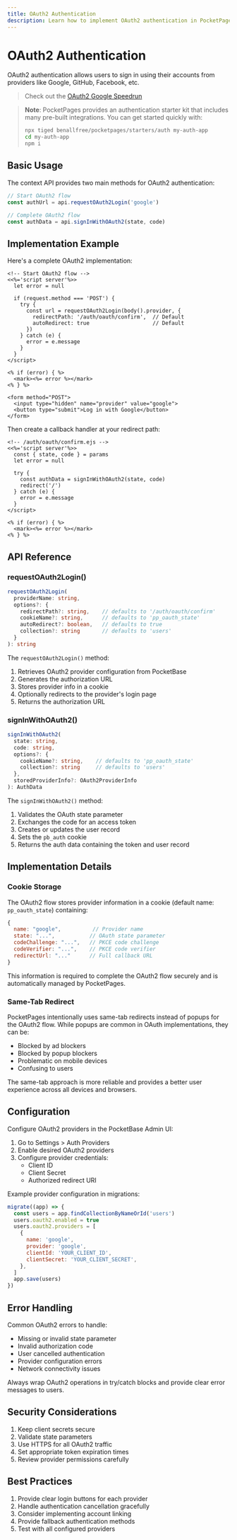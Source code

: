 ```yaml
---
title: OAuth2 Authentication
description: Learn how to implement OAuth2 authentication in PocketPages
---
```


# OAuth2 Authentication

OAuth2 authentication allows users to sign in using their accounts from providers like Google, GitHub, Facebook, etc.

> Check out the [OAuth2 Google Speedrun](/docs/speedruns/google-oauth2)

> **Note**: PocketPages provides an authentication starter kit that includes many pre-built integrations. You can get started quickly with:
>
> ```bash
> npx tiged benallfree/pocketpages/starters/auth my-auth-app
> cd my-auth-app
> npm i
> ```

## Basic Usage

The context API provides two main methods for OAuth2 authentication:

```javascript
// Start OAuth2 flow
const authUrl = api.requestOAuth2Login('google')

// Complete OAuth2 flow
const authData = api.signInWithOAuth2(state, code)
```

## Implementation Example

Here's a complete OAuth2 implementation:

```ejs
<!-- Start OAuth2 flow -->
<<%='script server'%>>
  let error = null

  if (request.method === 'POST') {
    try {
      const url = requestOAuth2Login(body().provider, {
        redirectPath: '/auth/oauth/confirm',  // Default
        autoRedirect: true                    // Default
      })
    } catch (e) {
      error = e.message
    }
  }
</script>

<% if (error) { %>
  <mark><%= error %></mark>
<% } %>

<form method="POST">
  <input type="hidden" name="provider" value="google">
  <button type="submit">Log in with Google</button>
</form>
```

Then create a callback handler at your redirect path:

```ejs
<!-- /auth/oauth/confirm.ejs -->
<<%='script server'%>>
  const { state, code } = params
  let error = null

  try {
    const authData = signInWithOAuth2(state, code)
    redirect('/')
  } catch (e) {
    error = e.message
  }
</script>

<% if (error) { %>
  <mark><%= error %></mark>
<% } %>
```

## API Reference

### requestOAuth2Login()

```typescript
requestOAuth2Login(
  providerName: string,
  options?: {
    redirectPath?: string,    // defaults to '/auth/oauth/confirm'
    cookieName?: string,      // defaults to 'pp_oauth_state'
    autoRedirect?: boolean,   // defaults to true
    collection?: string       // defaults to 'users'
  }
): string
```

The `requestOAuth2Login()` method:

1. Retrieves OAuth2 provider configuration from PocketBase
2. Generates the authorization URL
3. Stores provider info in a cookie
4. Optionally redirects to the provider's login page
5. Returns the authorization URL

### signInWithOAuth2()

```typescript
signInWithOAuth2(
  state: string,
  code: string,
  options?: {
    cookieName?: string,    // defaults to 'pp_oauth_state'
    collection?: string     // defaults to 'users'
  },
  storedProviderInfo?: OAuth2ProviderInfo
): AuthData
```

The `signInWithOAuth2()` method:

1. Validates the OAuth state parameter
2. Exchanges the code for an access token
3. Creates or updates the user record
4. Sets the `pb_auth` cookie
5. Returns the auth data containing the token and user record

## Implementation Details

### Cookie Storage

The OAuth2 flow stores provider information in a cookie (default name: `pp_oauth_state`) containing:

```javascript
{
  name: "google",          // Provider name
  state: "...",           // OAuth state parameter
  codeChallenge: "...",   // PKCE code challenge
  codeVerifier: "...",    // PKCE code verifier
  redirectUrl: "..."      // Full callback URL
}
```

This information is required to complete the OAuth2 flow securely and is automatically managed by PocketPages.

### Same-Tab Redirect

PocketPages intentionally uses same-tab redirects instead of popups for the OAuth2 flow. While popups are common in OAuth implementations, they can be:

- Blocked by ad blockers
- Blocked by popup blockers
- Problematic on mobile devices
- Confusing to users

The same-tab approach is more reliable and provides a better user experience across all devices and browsers.

## Configuration

Configure OAuth2 providers in the PocketBase Admin UI:

1. Go to Settings > Auth Providers
2. Enable desired OAuth2 providers
3. Configure provider credentials:
   - Client ID
   - Client Secret
   - Authorized redirect URI

Example provider configuration in migrations:

```javascript
migrate((app) => {
  const users = app.findCollectionByNameOrId('users')
  users.oauth2.enabled = true
  users.oauth2.providers = [
    {
      name: 'google',
      provider: 'google',
      clientId: 'YOUR_CLIENT_ID',
      clientSecret: 'YOUR_CLIENT_SECRET',
    },
  ]
  app.save(users)
})
```

## Error Handling

Common OAuth2 errors to handle:

- Missing or invalid state parameter
- Invalid authorization code
- User cancelled authentication
- Provider configuration errors
- Network connectivity issues

Always wrap OAuth2 operations in try/catch blocks and provide clear error messages to users.

## Security Considerations

1. Keep client secrets secure
2. Validate state parameters
3. Use HTTPS for all OAuth2 traffic
4. Set appropriate token expiration times
5. Review provider permissions carefully

## Best Practices

1. Provide clear login buttons for each provider
2. Handle authentication cancellation gracefully
3. Consider implementing account linking
4. Provide fallback authentication methods
5. Test with all configured providers
